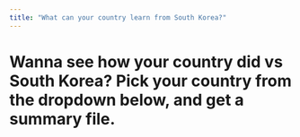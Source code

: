 ```yaml
---
title: "What can your country learn from South Korea?"
---
```


# Wanna see how your country did vs South Korea? Pick your country from the dropdown below, and get a summary file. 

